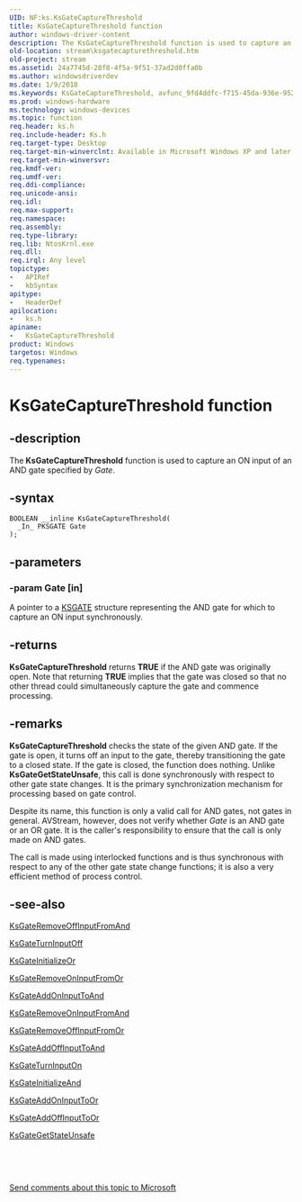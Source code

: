 ```yaml
---
UID: NF:ks.KsGateCaptureThreshold
title: KsGateCaptureThreshold function
author: windows-driver-content
description: The KsGateCaptureThreshold function is used to capture an ON input of an AND gate specified by Gate.
old-location: stream\ksgatecapturethreshold.htm
old-project: stream
ms.assetid: 24a7745d-28f8-4f5a-9f51-37ad2d0ffa0b
ms.author: windowsdriverdev
ms.date: 1/9/2018
ms.keywords: KsGateCaptureThreshold, avfunc_9fd4ddfc-f715-45da-936e-9527b8ec4a25.xml, KsGateCaptureThreshold function [Streaming Media Devices], stream.ksgatecapturethreshold, ks/KsGateCaptureThreshold
ms.prod: windows-hardware
ms.technology: windows-devices
ms.topic: function
req.header: ks.h
req.include-header: Ks.h
req.target-type: Desktop
req.target-min-winverclnt: Available in Microsoft Windows XP and later operating systems and DirectX 8.0 and later DirectX versions.
req.target-min-winversvr: 
req.kmdf-ver: 
req.umdf-ver: 
req.ddi-compliance: 
req.unicode-ansi: 
req.idl: 
req.max-support: 
req.namespace: 
req.assembly: 
req.type-library: 
req.lib: NtosKrnl.exe
req.dll: 
req.irql: Any level
topictype:
-	APIRef
-	kbSyntax
apitype:
-	HeaderDef
apilocation:
-	ks.h
apiname:
-	KsGateCaptureThreshold
product: Windows
targetos: Windows
req.typenames: 
---
```


# KsGateCaptureThreshold function


## -description


The<b> KsGateCaptureThreshold</b> function is used to capture an ON input of an AND gate specified by <i>Gate</i>.


## -syntax


````
BOOLEAN __inline KsGateCaptureThreshold(
  _In_ PKSGATE Gate
);
````


## -parameters




### -param Gate [in]

A pointer to a <a href="..\ks\ns-ks-_ksgate.md">KSGATE</a> structure representing the AND gate for which to capture an ON input synchronously.


## -returns


<b>KsGateCaptureThreshold</b> returns <b>TRUE</b> if the AND gate was originally open. Note that returning <b>TRUE</b> implies that the gate was closed so that no other thread could simultaneously capture the gate and commence processing.



## -remarks


<b>KsGateCaptureThreshold</b> checks the state of the given AND gate. If the gate is open, it turns off an input to the gate, thereby transitioning the gate to a closed state. If the gate is closed, the function does nothing. Unlike <b>KsGateGetStateUnsafe</b>, this call is done synchronously with respect to other gate state changes. It is the primary synchronization mechanism for processing based on gate control.

Despite its name, this function is only a valid call for AND gates, not gates in general. AVStream, however, does not verify whether <i>Gate</i> is an AND gate or an OR gate. It is the caller's responsibility to ensure that the call is only made on AND gates.

The call is made using interlocked functions and is thus synchronous with respect to any of the other gate state change functions; it is also a very efficient method of process control. 



## -see-also

<a href="..\ks\nf-ks-ksgateremoveoffinputfromand.md">KsGateRemoveOffInputFromAnd</a>

<a href="..\ks\nf-ks-ksgateturninputoff.md">KsGateTurnInputOff</a>

<a href="..\ks\nf-ks-ksgateinitializeor.md">KsGateInitializeOr</a>

<a href="..\ks\nf-ks-ksgateremoveoninputfromor.md">KsGateRemoveOnInputFromOr</a>

<a href="..\ks\nf-ks-ksgateaddoninputtoand.md">KsGateAddOnInputToAnd</a>

<a href="..\ks\nf-ks-ksgateremoveoninputfromand.md">KsGateRemoveOnInputFromAnd</a>

<a href="..\ks\nf-ks-ksgateremoveoffinputfromor.md">KsGateRemoveOffInputFromOr</a>

<a href="..\ks\nf-ks-ksgateaddoffinputtoand.md">KsGateAddOffInputToAnd</a>

<a href="..\ks\nf-ks-ksgateturninputon.md">KsGateTurnInputOn</a>

<a href="..\ks\nf-ks-ksgateinitializeand.md">KsGateInitializeAnd</a>

<a href="..\ks\nf-ks-ksgateaddoninputtoor.md">KsGateAddOnInputToOr</a>

<a href="..\ks\nf-ks-ksgateaddoffinputtoor.md">KsGateAddOffInputToOr</a>

<a href="..\ks\nf-ks-ksgategetstateunsafe.md">KsGateGetStateUnsafe</a>

 

 

<a href="mailto:wsddocfb@microsoft.com?subject=Documentation%20feedback [stream\stream]:%20KsGateCaptureThreshold function%20 RELEASE:%20(1/9/2018)&amp;body=%0A%0APRIVACY STATEMENT%0A%0AWe use your feedback to improve the documentation. We don't use your email address for any other purpose, and we'll remove your email address from our system after the issue that you're reporting is fixed. While we're working to fix this issue, we might send you an email message to ask for more info. Later, we might also send you an email message to let you know that we've addressed your feedback.%0A%0AFor more info about Microsoft's privacy policy, see http://privacy.microsoft.com/en-us/default.aspx." title="Send comments about this topic to Microsoft">Send comments about this topic to Microsoft</a>

